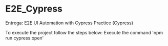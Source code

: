 # E2E_Cypress
Entrega: E2E UI Automation with Cypress Practice (Cypress)

To execute the project follow the steps below:
Execute the command 'npm run cypress:open'
